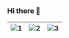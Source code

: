 ### Hi there 👋

| ![1](https://scontent.fdad1-2.fna.fbcdn.net/v/t39.30808-6/271853710_103427325577230_1811575606397518014_n.jpg?_nc_cat=105&ccb=1-5&_nc_sid=730e14&_nc_ohc=G9eslkL3qw0AX-ioCeV&_nc_ht=scontent.fdad1-2.fna&oh=00_AT9IAt8KPA059CyI45zA_5MRw7MrKs184iHiHlLwtw0UJQ&oe=61E896E6) | ![2](https://media0.giphy.com/media/WUBvquKnbnXhbQUd8f/giphy.gif?cid=ecf05e47d67685c5a3576e7b7d500e1297fa39551ced9b59&rid=giphy.gif) | ![3](https://media1.giphy.com/media/Y07ur2ElqAvSqVNauQ/giphy.gif) |
| --- | --- | --- |


<!--
**VNNhatQuang/VNNhatQuang** is a ✨ _special_ ✨ repository because its `README.md` (this file) appears on your GitHub profile.

Here are some ideas to get you started:

- 🔭 I’m currently working on ...
- 🌱 I’m currently learning ...
- 👯 I’m looking to collaborate on ...
- 🤔 I’m looking for help with ...
- 💬 Ask me about ...
- 📫 How to reach me: ...
- 😄 Pronouns: ...
- ⚡ Fun fact: ...
-->
